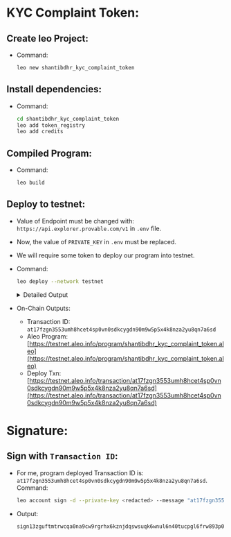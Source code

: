 # KYC Complaint Token:

## Create leo Project:
- Command:
    ```sh
    leo new shantibdhr_kyc_complaint_token
    ```

## Install dependencies:
- Command:
    ```sh
    cd shantibdhr_kyc_complaint_token
    leo add token_registry
    leo add credits
    ```

## Compiled Program:
- Command:
    ```sh
    leo build
    ```

## Deploy to testnet:
- Value of Endpoint must be changed with: `https://api.explorer.provable.com/v1` in `.env` file.
- Now, the value of `PRIVATE_KEY` in `.env` must be replaced.
- We will require some token to deploy our program into testnet.

- Command:
    ```sh
    leo deploy --network testnet
    ```
    
    <details><summary> Detailed Output </summary><blockquote>

    ~~~sh
       Leo ✅ Compiled 'shantibdhr_kyc_complaint_token.aleo' into Aleo instructions
    📦 Creating deployment transaction for 'shantibdhr_kyc_complaint_token.aleo'...

    Base deployment cost for 'shantibdhr_kyc_complaint_token.aleo' is 10.22365 credits.

    +-------------------------------------+----------------+
    | shantibdhr_kyc_complaint_token.aleo | Cost (credits) |
    +-------------------------------------+----------------+
    | Transaction Storage                 | 4.433000       |
    +-------------------------------------+----------------+
    | Program Synthesis                   | 4.790650       |
    +-------------------------------------+----------------+
    | Namespace                           | 1.000000       |
    +-------------------------------------+----------------+
    | Priority Fee                        | 0.000000       |
    +-------------------------------------+----------------+
    | Total                               | 10.223650      |
    +-------------------------------------+----------------+

    Your current public balance is 11.458064 credits.

    ✅ Created deployment transaction for 'shantibdhr_kyc_complaint_token.aleo'

    Broadcasting transaction to https://api.explorer.provable.com/v1/testnet/transaction/broadcast...

    ⌛ Deployment at17fzgn3553umh8hcet4sp0vn0sdkcygdn90m9w5p5x4k8nza2yu8qn7a6sd ('shantibdhr_kyc_complaint_token.aleo') has been broadcast to https://api.explorer.provable.com/v1/testnet/transaction/broadcast.
    ~~~

    </blockquote></details>

- On-Chain Outputs: 
    - Transaction ID: `at17fzgn3553umh8hcet4sp0vn0sdkcygdn90m9w5p5x4k8nza2yu8qn7a6sd`
    - Aleo Program: [https://testnet.aleo.info/program/shantibdhr_kyc_complaint_token.aleo](https://testnet.aleo.info/program/shantibdhr_kyc_complaint_token.aleo)
    - Deploy Txn: [https://testnet.aleo.info/transaction/at17fzgn3553umh8hcet4sp0vn0sdkcygdn90m9w5p5x4k8nza2yu8qn7a6sd](https://testnet.aleo.info/transaction/at17fzgn3553umh8hcet4sp0vn0sdkcygdn90m9w5p5x4k8nza2yu8qn7a6sd) 

# Signature:

## Sign with `Transaction ID`:
- For me, program deployed Transaction ID is: `at17fzgn3553umh8hcet4sp0vn0sdkcygdn90m9w5p5x4k8nza2yu8qn7a6sd`. Command:
    ```sh
    leo account sign -d --private-key <redacted> --message "at17fzgn3553umh8hcet4sp0vn0sdkcygdn90m9w5p5x4k8nza2yu8qn7a6sd" --raw
    ```
- Output:
    ```sh
    sign13zguftmtrwcqa0na9cw9rgrhx6kznjdqswsuqk6wnul6n40tucpgl6frw893p0xgvgmkreedgqtjlezznj6zaq3mvexks9hq8yy4gqg4ffacle92zstq39ee3p0rhs0e72s82347njy46syj48qndudpq6qcgetyt3lfr2zxcmm00r3p4azwpm09vch658vnf9g9v5g56rz3q6mc0y9
    ```